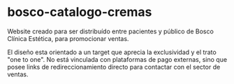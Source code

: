 # bosco-catalogo-cremas
Website creado para ser distribuído entre pacientes y público de Bosco Clínica Estética, para promocionar ventas. 

El diseño esta orientado a un target que aprecia la exclusividad y el trato "one to one". No está vinculada con plataformas de pago externas, sino que posee links de redireccionamiento directo para contactar con el sector de ventas.
